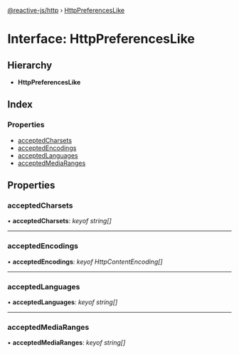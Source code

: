 [@reactive-js/http](../README.md) › [HttpPreferencesLike](httppreferenceslike.md)

# Interface: HttpPreferencesLike

## Hierarchy

* **HttpPreferencesLike**

## Index

### Properties

* [acceptedCharsets](httppreferenceslike.md#acceptedcharsets)
* [acceptedEncodings](httppreferenceslike.md#acceptedencodings)
* [acceptedLanguages](httppreferenceslike.md#acceptedlanguages)
* [acceptedMediaRanges](httppreferenceslike.md#acceptedmediaranges)

## Properties

###  acceptedCharsets

• **acceptedCharsets**: *keyof string[]*

___

###  acceptedEncodings

• **acceptedEncodings**: *keyof HttpContentEncoding[]*

___

###  acceptedLanguages

• **acceptedLanguages**: *keyof string[]*

___

###  acceptedMediaRanges

• **acceptedMediaRanges**: *keyof string[]*
